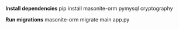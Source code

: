 
**Install dependencies**
pip install masonite-orm pymysql cryptography

**Run migrations**
masonite-orm migrate
main app.py